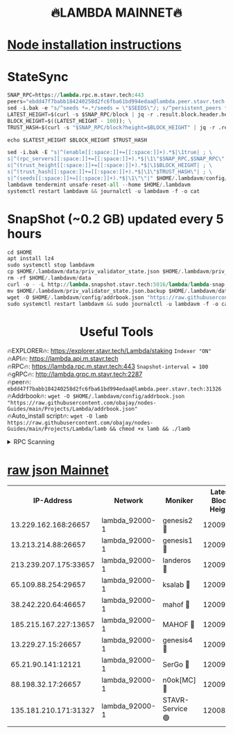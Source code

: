 <h1 align="center"> 🔥LAMBDA MAINNET🔥</h1>


[Node installation instructions](https://github.com/obajay/nodes-Guides/tree/main/Projects/Lambda)
=


# StateSync
```python
SNAP_RPC=https://lambda.rpc.m.stavr.tech:443
peers="ebdd47f7babb184240258d2fc6fba61bd994edaa@lambda.peer.stavr.tech:31326" 
sed -i.bak -e "s/^seeds *=.*/seeds = \"$SEEDS\"/; s/^persistent_peers *=.*/persistent_peers = \"$PEERS\"/" $HOME/.lambdavm/config/config.toml
LATEST_HEIGHT=$(curl -s $SNAP_RPC/block | jq -r .result.block.header.height); \
BLOCK_HEIGHT=$((LATEST_HEIGHT - 100)); \
TRUST_HASH=$(curl -s "$SNAP_RPC/block?height=$BLOCK_HEIGHT" | jq -r .result.block_id.hash)

echo $LATEST_HEIGHT $BLOCK_HEIGHT $TRUST_HASH

sed -i.bak -E "s|^(enable[[:space:]]+=[[:space:]]+).*$|\1true| ; \
s|^(rpc_servers[[:space:]]+=[[:space:]]+).*$|\1\"$SNAP_RPC,$SNAP_RPC\"| ; \
s|^(trust_height[[:space:]]+=[[:space:]]+).*$|\1$BLOCK_HEIGHT| ; \
s|^(trust_hash[[:space:]]+=[[:space:]]+).*$|\1\"$TRUST_HASH\"| ; \
s|^(seeds[[:space:]]+=[[:space:]]+).*$|\1\"\"|" $HOME/.lambdavm/config/config.toml
lambdavm tendermint unsafe-reset-all --home $HOME/.lambdavm
systemctl restart lambdavm && journalctl -u lambdavm -f -o cat

```
# SnapShot (~0.2 GB) updated every 5 hours
```python
cd $HOME
apt install lz4
sudo systemctl stop lambdavm
cp $HOME/.lambdavm/data/priv_validator_state.json $HOME/.lambdavm/priv_validator_state.json.backup
rm -rf $HOME/.lambdavm/data
curl -o - -L http://lambda.snapshot.stavr.tech:5016/lambda/lambda-snap.tar.lz4 | lz4 -c -d - | tar -x -C $HOME/.lambdavm --strip-components 2
mv $HOME/.lambdavm/priv_validator_state.json.backup $HOME/.lambdavm/data/priv_validator_state.json
wget -O $HOME/.lambdavm/config/addrbook.json "https://raw.githubusercontent.com/obajay/nodes-Guides/main/Projects/Lambda/addrbook.json"
sudo systemctl restart lambdavm && sudo journalctl -u lambdavm -f -o cat
```
 <h1 align="center"> Useful Tools</h1>

🔥EXPLORER🔥:      https://explorer.stavr.tech/Lambda/staking	        `Indexer "ON"` \
🔥API🔥: 			 		 https://lambda.api.m.stavr.tech \
🔥RPC🔥:           https://lambda.rpc.m.stavr.tech:443	              `Snapshot-interval = 100` \
🔥gRPC🔥:          http://lambda.grpc.m.stavr.tech:2287 \
🔥peer🔥:					 `ebdd47f7babb184240258d2fc6fba61bd994edaa@lambda.peer.stavr.tech:31326` \
🔥Addrbook🔥:    ```wget -O $HOME/.lambdavm/config/addrbook.json "https://raw.githubusercontent.com/obajay/nodes-Guides/main/Projects/Lambda/addrbook.json"``` \
🔥Auto_install script🔥: ```wget -O lamb https://raw.githubusercontent.com/obajay/nodes-Guides/main/Projects/Lambda/lamb && chmod +x lamb && ./lamb```


<details>
<summary>RPC Scanning</summary>

<h2 align="center"> We scan nodes in real time every 4 hours. And we provide the final result of RPC endpoints.
We cannot influence the operation of these nodes in any way. </h2>


```python
If Voting Power is higher than 0 --> then the Node is a validator of the network and may be subject to attack and be a potential threat to the chain.
```
```python
We marked such validators with a red symbol
```

</details>

[raw json Mainnet](https://rpc-check.lambm.stavr.tech/lambm/rpc-lambm-result.json)
=


<table><tr><th>IP-Address</th><th>Network</th><th>Moniker</th><th>Latest Block Height</th><th>Earliest Block Height</th><th>Catching Up</th><th>Tx Index</th><th>Voting Power</th><th>Scan Time</th></tr><tr><td>13.229.162.168:26657</td><td>lambda_92000-1</td><td>genesis2 🔴</td><td>12009257</td><td>1</td><td>False</td><td>on</td><td>15426634</td><td>2024-03-03T11:52:01.005123158UTC</td></tr><tr><td>13.213.214.88:26657</td><td>lambda_92000-1</td><td>genesis1 🔴</td><td>12009258</td><td>1</td><td>False</td><td>on</td><td>737835</td><td>2024-03-03T11:52:05.762997608UTC</td></tr><tr><td>213.239.207.175:33657</td><td>lambda_92000-1</td><td>landeros 🔴</td><td>12009257</td><td>8136001</td><td>False</td><td>off</td><td>1821372</td><td>2024-03-03T11:51:55.704850279UTC</td></tr><tr><td>65.109.88.254:29657</td><td>lambda_92000-1</td><td>ksalab 🔴</td><td>12009258</td><td>8715001</td><td>False</td><td>on</td><td>510465</td><td>2024-03-03T11:52:10.430300492UTC</td></tr><tr><td>38.242.220.64:46657</td><td>lambda_92000-1</td><td>mahof 🔴</td><td>12009259</td><td>10131001</td><td>False</td><td>off</td><td>770350</td><td>2024-03-03T11:52:15.153293727UTC</td></tr><tr><td>185.215.167.227:13657</td><td>lambda_92000-1</td><td>MAHOF 🔴</td><td>12009258</td><td>10134001</td><td>False</td><td>on</td><td>2051510</td><td>2024-03-03T11:52:04.544177688UTC</td></tr><tr><td>13.229.27.15:26657</td><td>lambda_92000-1</td><td>genesis4 🔴</td><td>12009258</td><td>11043001</td><td>False</td><td>on</td><td>9577262</td><td>2024-03-03T11:52:04.247500909UTC</td></tr><tr><td>65.21.90.141:12121</td><td>lambda_92000-1</td><td>SerGo 🔴</td><td>12009259</td><td>11909259</td><td>False</td><td>off</td><td>10618449</td><td>2024-03-03T11:52:14.858781854UTC</td></tr><tr><td>88.198.32.17:26657</td><td>lambda_92000-1</td><td>n0ok[MC] 🔴</td><td>12009260</td><td>11909260</td><td>False</td><td>off</td><td>1578630</td><td>2024-03-03T11:52:17.413247078UTC</td></tr><tr><td>135.181.210.171:31327</td><td>lambda_92000-1</td><td>STAVR-Service 🟢</td><td>12008810</td><td>12006001</td><td>False</td><td>on</td><td>0</td><td>2024-03-03T11:52:10.130046497UTC</td></tr></table>
